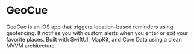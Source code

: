# GeoCue
GeoCue is an iOS app that triggers location-based reminders using geofencing. It notifies you with custom alerts when you enter or exit your favorite places. Built with SwiftUI, MapKit, and Core Data using a clean MVVM architecture.
